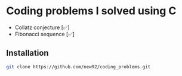 # Coding problems I solved using C

- Collatz conjecture [✅]
- Fibonacci sequence [✅] 

## Installation

```bash
git clone https://github.com/new92/coding_problems.git
```
